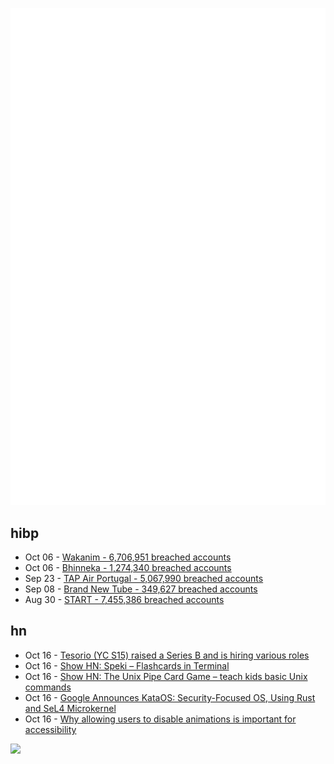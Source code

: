 ![Metrics](https://raw.githubusercontent.com/phixion/phixion/master/metrics.svg)

## hibp

<!--
for https://github.com/phixion/phixion/blob/main/.github/workflows/feeds.yml
-->
<!--START_SECTION:haveibeenpwnd-->
- Oct 06 - [Wakanim - 6,706,951 breached accounts](https://haveibeenpwned.com/PwnedWebsites#Wakanim)
- Oct 06 - [Bhinneka - 1,274,340 breached accounts](https://haveibeenpwned.com/PwnedWebsites#Bhinneka)
- Sep 23 - [TAP Air Portugal - 5,067,990 breached accounts](https://haveibeenpwned.com/PwnedWebsites#TAPAirPortugal)
- Sep 08 - [Brand New Tube - 349,627 breached accounts](https://haveibeenpwned.com/PwnedWebsites#BrandNewTube)
- Aug 30 - [START - 7,455,386 breached accounts](https://haveibeenpwned.com/PwnedWebsites#Start)
<!--END_SECTION:haveibeenpwnd-->

## hn

<!--
for https://github.com/phixion/phixion/blob/main/.github/workflows/feeds.yml
-->
<!--START_SECTION:hn-->
- Oct 16 - [Tesorio (YC S15) raised a Series B and is hiring various roles](https://www.tesorio.com/careers#job-openings)
- Oct 16 - [Show HN: Speki – Flashcards in Terminal](https://github.com/TBS1996/speki)
- Oct 16 - [Show HN: The Unix Pipe Card Game – teach kids basic Unix commands](https://punkx.org/unix-pipe-game/)
- Oct 16 - [Google Announces KataOS: Security-Focused OS, Using Rust and SeL4 Microkernel](https://www.phoronix.com/news/Google-KataOS)
- Oct 16 - [Why allowing users to disable animations is important for accessibility](https://accessibilityfordevelopers.com/allow-disable-of-motion-animation/)
<!--END_SECTION:hn-->

<!--
for https://yhype.me
-->
![](https://hit.yhype.me/github/profile?user_id=13013670)
